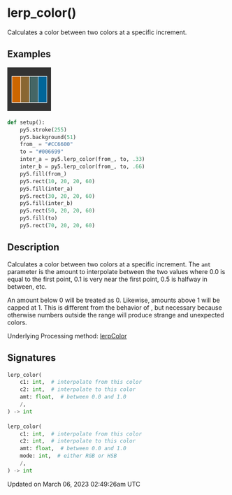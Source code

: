 # lerp_color()

Calculates a color between two colors at a specific increment.

## Examples

<div class="example-table">

<div class="example-row"><div class="example-cell-image">

![example picture for lerp_color()](/images/reference/Sketch_lerp_color_0.png)

</div><div class="example-cell-code">

```python
def setup():
    py5.stroke(255)
    py5.background(51)
    from_ = "#CC6600"
    to = "#006699"
    inter_a = py5.lerp_color(from_, to, .33)
    inter_b = py5.lerp_color(from_, to, .66)
    py5.fill(from_)
    py5.rect(10, 20, 20, 60)
    py5.fill(inter_a)
    py5.rect(30, 20, 20, 60)
    py5.fill(inter_b)
    py5.rect(50, 20, 20, 60)
    py5.fill(to)
    py5.rect(70, 20, 20, 60)
```

</div></div>

</div>

## Description

Calculates a color between two colors at a specific increment. The `amt` parameter is the amount to interpolate between the two values where 0.0 is equal to the first point, 0.1 is very near the first point, 0.5 is halfway in between, etc. 

An amount below 0 will be treated as 0. Likewise, amounts above 1 will be capped at 1. This is different from the behavior of [](sketch_lerp), but necessary because otherwise numbers outside the range will produce strange and unexpected colors.

Underlying Processing method: [lerpColor](https://processing.org/reference/lerpColor_.html)

## Signatures

```python
lerp_color(
    c1: int,  # interpolate from this color
    c2: int,  # interpolate to this color
    amt: float,  # between 0.0 and 1.0
    /,
) -> int

lerp_color(
    c1: int,  # interpolate from this color
    c2: int,  # interpolate to this color
    amt: float,  # between 0.0 and 1.0
    mode: int,  # either RGB or HSB
    /,
) -> int
```

Updated on March 06, 2023 02:49:26am UTC
